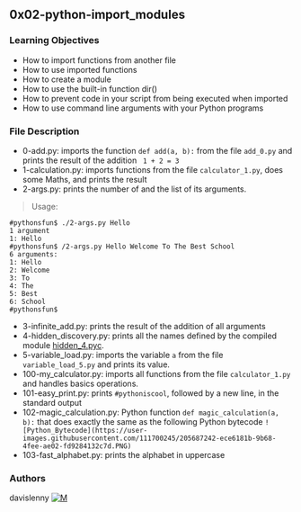 ## 0x02-python-import_modules

### Learning Objectives
* How to import functions from another file
* How to use imported functions
* How to create a module
* How to use the built-in function dir()
* How to prevent code in your script from being executed when imported
* How to use command line arguments with your Python programs

### File Description
* 0-add.py: imports the function ```def add(a, b):``` from the file ```add_0.py``` and prints the result of the addition ``` 1 + 2 = 3```
* 1-calculation.py:  imports functions from the file ```calculator_1.py```, does some Maths, and prints the result
* 2-args.py: prints the number of and the list of its arguments.
> Usage:
```
#pythonsfun$ ./2-args.py Hello
1 argument
1: Hello
#pythonsfun$ /2-args.py Hello Welcome To The Best School
6 arguments:
1: Hello
2: Welcome
3: To
4: The 
5: Best
6: School
#pythonsfun$
```
* 3-infinite_add.py: prints the result of the addition of all arguments
* 4-hidden_discovery.py: prints all the names defined by the compiled module [hidden_4.pyc](https://github.com/holbertonschool/0x02.py/raw/master/hidden_4.pyc).
* 5-variable_load.py: imports the variable ```a``` from the file ```variable_load_5.py``` and prints its value.
* 100-my_calculator.py: imports all functions from the file ```calculator_1.py``` and handles basics operations.
* 101-easy_print.py: prints ```#pythoniscool```, followed by a new line, in the standard output
* 102-magic_calculation.py: Python function ```def magic_calculation(a, b):``` that does exactly the same as the following Python bytecode
```![Python_Bytecode](https://user-images.githubusercontent.com/111700245/205687242-ece6181b-9b68-4fee-ae02-fd9284132c7d.PNG)```
* 103-fast_alphabet.py: prints the alphabet in uppercase

### Authors
davislenny [![M](https://upload.wikimedia.org/wikipedia/fr/thumb/c/c8/Twitter_Bird.svg/30px-Twitter_Bird.svg.png)](https://twitter.com/home)
